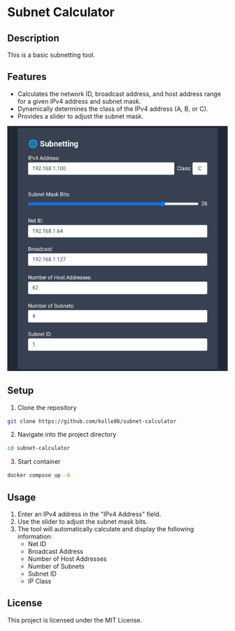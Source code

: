 # Subnet Calculator

## Description

This is a basic subnetting tool.

## Features

*   Calculates the network ID, broadcast address, and host address range for a given IPv4 address and subnet mask.
*   Dynamically determines the class of the IPv4 address (A, B, or C).
*   Provides a slider to adjust the subnet mask.

![Projekt Screenshot](screenshot.png)

## Setup

1. Clone the repository
```sh
git clone https://github.com/kolle86/subnet-calculator
```

2. Navigate into the project directory
```sh
cd subnet-calculator
```

3. Start container
```sh
docker compose up -d
```

## Usage

1.  Enter an IPv4 address in the "IPv4 Address" field.
2.  Use the slider to adjust the subnet mask bits.
3.  The tool will automatically calculate and display the following information:
    *   Net ID
    *   Broadcast Address
    *   Number of Host Addresses
    *   Number of Subnets
    *   Subnet ID
    *   IP Class

## License

This project is licensed under the MIT License.
